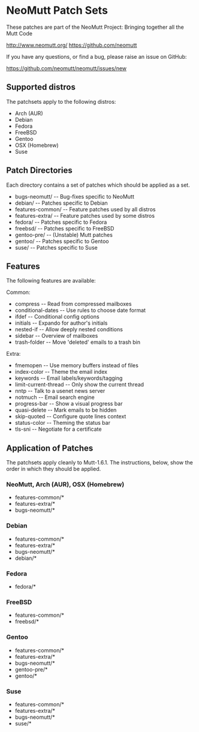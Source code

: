 # NeoMutt Patch Sets

These patches are part of the NeoMutt Project: Bringing together all the Mutt Code

http://www.neomutt.org/
https://github.com/neomutt

If you have any questions, or find a bug, please raise an issue on GitHub:

https://github.com/neomutt/neomutt/issues/new

## Supported distros

The patchsets apply to the following distros:

- Arch (AUR)
- Debian
- Fedora
- FreeBSD
- Gentoo
- OSX (Homebrew)
- Suse

## Patch Directories

Each directory contains a set of patches which should be applied as a set.

- bugs-neomutt/    -- Bug-fixes specific to NeoMutt
- debian/          -- Patches specific to Debian
- features-common/ -- Feature patches used by all distros
- features-extra/  -- Feature patches used by some distros
- fedora/          -- Patches specific to Fedora
- freebsd/         -- Patches specific to FreeBSD
- gentoo-pre/      -- (Unstable) Mutt patches
- gentoo/          -- Patches specific to Gentoo
- suse/            -- Patches specific to Suse

## Features

The following features are available:

Common:
- compress             -- Read from compressed mailboxes       
- conditional-dates    -- Use rules to choose date format      
- ifdef                -- Conditional config options           
- initials             -- Expando for author's initials        
- nested-if            -- Allow deeply nested conditions       
- sidebar              -- Overview of mailboxes                
- trash-folder         -- Move 'deleted' emails to a trash bin 

Extra:
- fmemopen             -- Use memory buffers instead of files  
- index-color          -- Theme the email index                
- keywords             -- Email labels/keywords/tagging        
- limit-current-thread -- Only show the current thread         
- nntp                 -- Talk to a usenet news server         
- notmuch              -- Email search engine                  
- progress-bar         -- Show a visual progress bar           
- quasi-delete         -- Mark emails to be hidden             
- skip-quoted          -- Configure quote lines context        
- status-color         -- Theming the status bar               
- tls-sni              -- Negotiate for a certificate          

## Application of Patches

The patchsets apply cleanly to Mutt-1.6.1.
The instructions, below, show the order in which they should be applied.

### NeoMutt, Arch (AUR), OSX (Homebrew)

- features-common/*
- features-extra/*
- bugs-neomutt/*

### Debian

- features-common/*
- features-extra/*
- bugs-neomutt/*
- debian/*

### Fedora

- fedora/*

### FreeBSD

- features-common/*
- freebsd/*

### Gentoo

- features-common/*
- features-extra/*
- bugs-neomutt/*
- gentoo-pre/*
- gentoo/*

### Suse

- features-common/*
- features-extra/*
- bugs-neomutt/*
- suse/*

